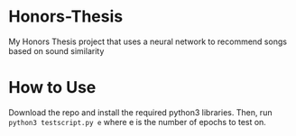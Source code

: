 # Honors-Thesis
My Honors Thesis project that uses a neural network to recommend songs based on sound similarity

# How to Use
Download the repo and install the required python3 libraries. Then, run `python3 testscript.py e` where e is the number of epochs to test on.
